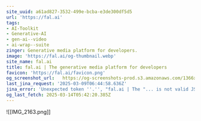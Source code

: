 ```yaml
---
site_uuid: a61ad827-3532-499e-bcba-e3de300df5d5
url: 'https://fal.ai'
tags:
- AI-Toolkit
- Generative-AI
- gen-ai--video
- ai-wrap--suite
zinger: Generative media platform for developers.
image: 'https://fal.ai/og-thumbnail.webp'
site_name: fal.ai
title: fal.ai | The generative media platform for developers
favicon: 'https://fal.ai/favicon.png'
og_screenshot_url:   https://og-screenshots-prod.s3.amazonaws.com/1366x768/80/false/d3ae446d670315f3d20130974892b90a68f41f08602c525e0cf335c6dd20d0f3.jpeg
last_jina_request: '2025-03-09T06:44:58.636Z'
jina_error: 'Unexpected token ''.'', "fal.ai | The "... is not valid JSON'
og_last_fetch: 2025-03-14T05:42:20.385Z
---
```


![[IMG_2163.png]]
